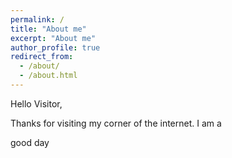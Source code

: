 ```yaml
---
permalink: /
title: "About me"
excerpt: "About me"
author_profile: true
redirect_from:
  - /about/
  - /about.html
---
```


Hello Visitor,

Thanks for visiting my corner of the internet. I am a

good day
